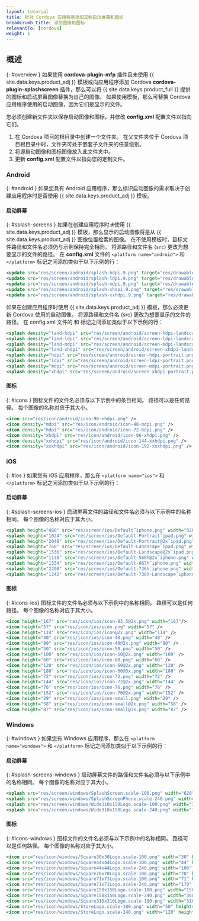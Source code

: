 ```yaml
---
layout: tutorial
title: 针对 Cordova 应用程序添加定制启动屏幕和图标
breadcrumb_title: 添加图像和图标
relevantTo: [cordova]
weight: 1
---
```

<!-- NLS_CHARSET=UTF-8 -->
## 概述
{: #overview }
如果使用 **cordova-plugin-mfp** 插件且未使用 {{ site.data.keys.product_adj }} 模板或向应用程序添加 Cordova **cordova-plugin-splashscreen** 插件，那么可以将 {{ site.data.keys.product_full }} 提供的图标和启动屏幕图像替换为自己的图像。 如果使用模板，那么可替换 Cordova 应用程序使用的启动图像，因为它们是显示的文件。

您必须创建新文件夹以保存启动图像和图标，并修改 **config.xml** 配置文件以指向它们。

1. 在 Cordova 项目的根目录中创建一个文件夹。 在父文件夹位于 Cordova 项目根目录中时，文件夹可处于嵌套子文件夹的任意级别。
2. 将源启动图像和图标图像放入此文件夹中。
3. 更新 **config.xml** 配置文件以指向您的定制文件。

### Android
{: #android }
如果您具有 Android 应用程序，那么标识启动图像的需求取决于创建应用程序时是否使用 {{ site.data.keys.product_adj }} 模板。

#### 启动屏幕
{: #splash-screens }
如果在创建应用程序时*未*使用 {{ site.data.keys.product_adj }} 模板，那么显示的启动图像将是从 {{ site.data.keys.product_adj }} 图像位置检索的图像。 在不使用模板时，目标文件路径和文件名必须仍与示例保持完全相同。 将源路径和文件名 (`src`) 更改为想要显示的文件的路径。 在 **config.xml** 文件的 `<platform name="android">` 和 `</platform>` 标记之间添加类似于以下示例的行： 

```xml
<update src="res/screen/android/splash-hdpi.9.png" target="res/drawable-hdpi/splash.9.png" />
<update src="res/screen/android/splash-ldpi.9.png" target="res/drawable-ldpi/splash.9.png" />
<update src="res/screen/android/splash-mdpi.9.png" target="res/drawable-mdpi/splash.9.png" />
<update src="res/screen/android/splash-xhdpi.9.png" target="res/drawable-xhdpi/splash.9.png" />
<update src="res/screen/android/splash-xxhdpi.9.png" target="res/drawable-xxhdpi/splash.9.png" /> 
```

如果在创建应用程序时使用 {{ site.data.keys.product_adj }} 模板，那么必须更新 Cordova 使用的启动图像。 将源路径和文件名 (src) 更改为想要显示的文件的路径。 在 config.xml 文件的 <platform name="android"> 和 </platform> 标记之间添加类似于以下示例的行：

```xml
<splash density="land-hdpi" src="res/screen/android/screen-hdpi-landscape.png" />
<splash density="land-ldpi" src="res/screen/android/screen-ldpi-landscape.png" />
<splash density="land-mdpi" src="res/screen/android/screen-mdpi-landscape.png" />
<splash density="land-xhdpi" src="res/screen/android/screen-xhdpi-landscape.png" />
<splash density="hdpi" src="res/screen/android/screen-hdpi-portrait.png" />
<splash density="ldpi" src="res/screen/android/screen-ldpi-portrait.png" />
<splash density="mdpi" src="res/screen/android/screen-mdpi-portrait.png" />
<splash density="xhdpi" src="res/screen/android/screen-xhdpi-portrait.png" />
```

#### 图标
{: #icons }
图标文件的文件名必须与以下示例中的条目相同。 路径可以是任何路径。 每个图像的名称对应于其大小。

```xml
<icon src="res/icon/android/icon-96-xhdpi.png" />
<icon density="mdpi" src="res/icon/android/icon-48-mdpi.png" />
<icon density="hdpi" src="res/icon/android/icon-72-hdpi.png" />
<icon density="xhdpi" src="res/icon/android/icon-96-xhdpi.png" />
<icon density="xxhdpi" src="res/icon/android/icon-144-xxhdpi.png" />
<icon density="xxxhdpi" src="res/icon/android/icon-192-xxxhdpi.png" />
```

### iOS
{: #ios }
如果您有 iOS 应用程序，那么在 `<platform name="ios">` 和 `</platform>` 标记之间添加类似于以下示例的行：
    
#### 启动屏幕
{: #splash-screens-ios }
启动屏幕文件的路径和文件名必须与以下示例中的名称相同。 每个图像的名称对应于其大小。

```xml
<splash height="480" src="res/screen/ios/Default˜iphone.png" width="320" />
<splash height="1024" src="res/screen/ios/Default-Portrait˜ipad.png" width="768" />
<splash height="2048" src="res/screen/ios/Default-Portrait@2x˜ipad.png" width="1536" />
<splash height="768" src="res/screen/ios/Default-Landscape˜ipad.png" width="1024" />
<splash height="1536" src="res/screen/ios/Default-Landscape@2x˜ipad.png" width="2048" />
<splash height="1136" src="res/screen/ios/Default-568h@2x˜iphone.png" width="640" />
<splash height="1334" src="res/screen/ios/Default-667h˜iphone.png" width="750" />
<splash height="2208" src="res/screen/ios/Default-736h˜iphone.png" width="1242" />
<splash height="1242" src="res/screen/ios/Default-736h-Landscape˜iphone.png" width="2208" />
```

#### 图标
{: #icons-ios}
图标文件的文件名必须与以下示例中的名称相同。 路径可以是任何路径。 每个图像的名称对应于其大小。

```xml
<icon height="167" src="res/icon/ios/icon-83.5@2x.png" width="167"/>
<icon height="57" src="res/icon/ios/icon.png" width="57" />
<icon height="114" src="res/icon/ios/icon@2x.png" width="114" />
<icon height="40" src="res/icon/ios/icon-40.png" width="40" />
<icon height="80" src="res/icon/ios/icon-40@2x.png" width="80" />
<icon height="50" src="res/icon/ios/icon-50.png" width="50" />
<icon height="100" src="res/icon/ios/icon-50@2x.png" width="100" />
<icon height="60" src="res/icon/ios/icon-60.png" width="60" />
<icon height="120" src="res/icon/ios/icon-60@2x.png" width="120" />
<icon height="180" src="res/icon/ios/icon-60@3x.png" width="180" />
<icon height="72" src="res/icon/ios/icon-72.png" width="72" />
<icon height="144" src="res/icon/ios/icon-72@2x.png" width="144" />
<icon height="76" src="res/icon/ios/icon-76.png" width="76" />
<icon height="152" src="res/icon/ios/icon-76@2x.png" width="152" />
<icon height="29" src="res/icon/ios/icon-small.png" width="29" />
<icon height="58" src="res/icon/ios/icon-small@2x.png" width="58" />
<icon height="87" src="res/icon/ios/icon-small@3x.png" width="87" />
```

### Windows
{: #windows }
如果您有 Windows 应用程序，那么在 `<platform name="windows">` 和 `</platform>` 标记之间添加类似于以下示例的行：

#### 启动屏幕
{: #splash-screens-windows }
启动屏幕文件的路径和文件名必须与以下示例中的名称相同。 每个图像的名称对应于其大小。

```xml
<splash src="res/screen/windows/SplashScreen.scale-100.png" width="620" height="300"/>
<splash src="res/screen/windows/SplashScreenPhone.scale-240.png" width="1152" height="1920"/>
<splash src="res/screen/windows/Wide310x150Logo.scale-100.png" width="310" height="150"/>
<splash src="res/screen/windows/Wide310x150Logo.scale-240.png" width="744" height="360"/>
```

#### 图标
{: #icons-windows }
图标文件的文件名必须与以下示例中的名称相同。 路径可以是任何路径。 每个图像的名称对应于其大小。

```xml
<icon src="res/icon/windows/Square30x30Logo.scale-100.png" width="30" height="30" />
<icon src="res/icon/windows/Square44x44Logo.scale-100.png" width="44" height="44" />
<icon src="res/icon/windows/Square44x44Logo.scale-240.png" width="106" height="106" />
<icon src="res/icon/windows/Square70x70Logo.scale-100.png" width="70" height="70" />
<icon src="res/icon/windows/Square71x71Logo.scale-100.png" width="71" height="71" />
<icon src="res/icon/windows/Square71x71Logo.scale-240.png" width="170" height="170" />
<icon src="res/icon/windows/Square150x150Logo.scale-100.png" width="150" height="150" />
<icon src="res/icon/windows/Square150x150Logo.scale-240.png" width="360" height="360" />
<icon src="res/icon/windows/Square310x310Logo.scale-100.png" width="310" height="310" />
<icon src="res/icon/windows/StoreLogo.scale-100.png" width="50" height="50" />
<icon src="res/icon/windows/StoreLogo.scale-240.png" width="120" height="120" />
```

